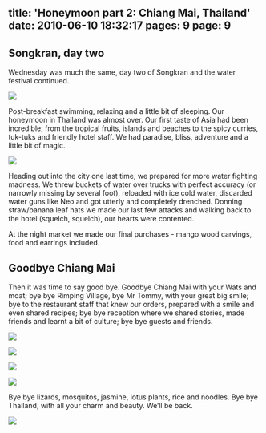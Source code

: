 title: 'Honeymoon part 2: Chiang Mai, Thailand'
date: 2010-06-10 18:32:17
pages: 9
page: 9
---

## Songkran, day two

Wednesday was much the same, day two of Songkran and the water festival continued.

[![](http://host.trivialbeing.org/up/small/honeymoon-239.jpg)](http://host.trivialbeing.org/up/honeymoon-239.jpg)

Post-breakfast swimming, relaxing and a little bit of sleeping. Our honeymoon in Thailand was almost over. Our first taste of Asia had been incredible; from the tropical fruits, islands and beaches to the spicy curries, tuk-tuks and friendly hotel staff. We had paradise, bliss, adventure and a little bit of magic.

[![](http://host.trivialbeing.org/up/small/honeymoon-238.jpg)](http://host.trivialbeing.org/up/honeymoon-238.jpg)

Heading out into the city one last time, we prepared for more water fighting madness. We threw buckets of water over trucks with perfect accuracy (or narrowly missing by several foot), reloaded with ice cold water, discarded water guns like Neo and got utterly and completely drenched. Donning straw/banana leaf hats we made our last few attacks and walking back to the hotel (squelch, squelch), our hearts were contented.

At the night market we made our final purchases - mango wood carvings, food and earrings included.

## Goodbye Chiang Mai

Then it was time to say good bye. Goodbye Chiang Mai with your Wats and moat; bye bye Rimping Village, bye Mr Tommy, with your great big smile; bye to the restaurant staff that knew our orders, prepared with a smile and even shared recipes; bye bye reception where we shared stories, made friends and learnt a bit of culture; bye bye guests and friends.

[![](http://host.trivialbeing.org/up/small/honeymoon-243.jpg)](http://host.trivialbeing.org/up/honeymoon-243.jpg)

[![](http://host.trivialbeing.org/up/small/honeymoon-236.jpg)](http://host.trivialbeing.org/up/honeymoon-236.jpg)

[![](http://host.trivialbeing.org/up/small/honeymoon-237.jpg)](http://host.trivialbeing.org/up/honeymoon-237.jpg)

[![](http://host.trivialbeing.org/up/small/honeymoon-242.jpg)](http://host.trivialbeing.org/up/honeymoon-242.jpg)

Bye bye lizards, mosquitos, jasmine, lotus plants, rice and noodles. Bye bye Thailand, with all your charm and beauty. We’ll be back.

[![](http://host.trivialbeing.org/up/small/honeymoon-244.jpg)](http://host.trivialbeing.org/up/honeymoon-244.jpg)

